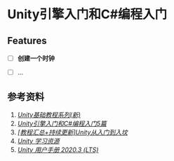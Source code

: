 # Unity引擎入门和C#编程入门

## Features

- [ ] **创建一个时钟**
- [ ] ...

 

## 参考资料

1. [_Unity基础教程系列(新)_](https://zhuanlan.zhihu.com/p/346208723)
2. [_Unity引擎入门和C#编程入门5篇_](https://zhuanlan.zhihu.com/p/159120874)
3. [_[教程汇总+持续更新]Unity从入门到入坟_](https://zhuanlan.zhihu.com/p/151238164)
4. [_Unity 学习资源_](https://zhuanlan.zhihu.com/p/29383687)
4. [_Unity 用户手册 2020.3 (LTS)_](https://docs.unity.cn/cn/2020.3/Manual/index.html)